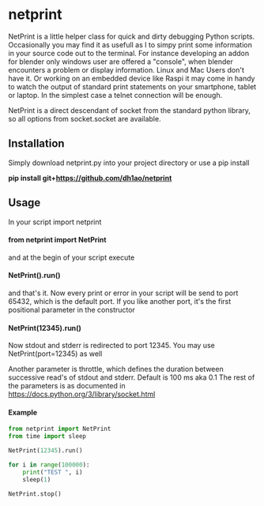 # netprint

NetPrint is a little helper class for quick and dirty debugging Python scripts. Occasionally you may find it as usefull as I to simpy print some information in your
source code out to the terminal. For instance developing an addon for blender only windows user are offered a "console", when blender encounters a problem or display
information. Linux and Mac Users don't have it. Or working on an embedded device like Raspi it may come in handy to watch the output of standard print statements on your 
smartphone, tablet or laptop. In the simplest case a telnet connection will be enough. 

NetPrint is a direct descendant of socket from the standard python library, so all options from socket.socket are available.

## Installation
Simply download netprint.py into your project directory or use a pip install

**pip install git+https://github.com/dh1ao/netprint**

## Usage
In your script import netprint
#### from netprint import NetPrint

and at the begin of your script execute
#### NetPrint().run()
and that's it. Now every print or error in your script will be send to port 65432, which is the default port.
If you like another port, it's the first positional parameter in the constructor
#### NetPrint(12345).run()
Now stdout and stderr is redirected to port 12345. You may use NetPrint(port=12345) as well

Another parameter is throttle, which defines the duration between successive read's of stdout and stderr. Default is 100 ms aka 0.1
The rest of the parameters is as documented in https://docs.python.org/3/library/socket.html

#### Example
```python
from netprint import NetPrint
from time import sleep

NetPrint(12345).run()

for i in range(100000):  
    print("TEST ", i)  
    sleep(1)

NetPrint.stop()